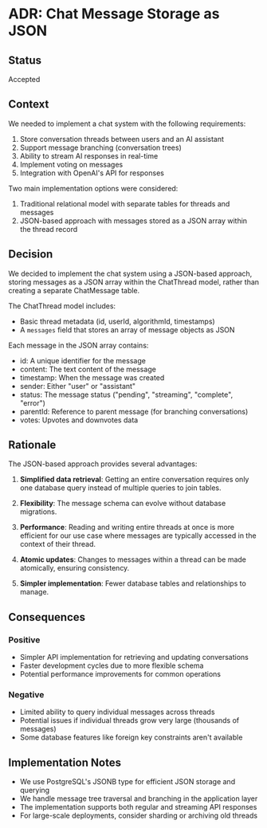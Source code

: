 # ADR: Chat Message Storage as JSON

## Status

Accepted

## Context

We needed to implement a chat system with the following requirements:
1. Store conversation threads between users and an AI assistant
2. Support message branching (conversation trees)
3. Ability to stream AI responses in real-time
4. Implement voting on messages
5. Integration with OpenAI's API for responses

Two main implementation options were considered:
1. Traditional relational model with separate tables for threads and messages
2. JSON-based approach with messages stored as a JSON array within the thread record

## Decision

We decided to implement the chat system using a JSON-based approach, storing messages as a JSON array within the ChatThread model, rather than creating a separate ChatMessage table.

The ChatThread model includes:
- Basic thread metadata (id, userId, algorithmId, timestamps)
- A `messages` field that stores an array of message objects as JSON

Each message in the JSON array contains:
- id: A unique identifier for the message
- content: The text content of the message
- timestamp: When the message was created
- sender: Either "user" or "assistant"
- status: The message status ("pending", "streaming", "complete", "error")
- parentId: Reference to parent message (for branching conversations)
- votes: Upvotes and downvotes data

## Rationale

The JSON-based approach provides several advantages:

1. **Simplified data retrieval**: Getting an entire conversation requires only one database query instead of multiple queries to join tables.

2. **Flexibility**: The message schema can evolve without database migrations.

3. **Performance**: Reading and writing entire threads at once is more efficient for our use case where messages are typically accessed in the context of their thread.

4. **Atomic updates**: Changes to messages within a thread can be made atomically, ensuring consistency.

5. **Simpler implementation**: Fewer database tables and relationships to manage.

## Consequences

### Positive

- Simpler API implementation for retrieving and updating conversations
- Faster development cycles due to more flexible schema
- Potential performance improvements for common operations

### Negative

- Limited ability to query individual messages across threads
- Potential issues if individual threads grow very large (thousands of messages)
- Some database features like foreign key constraints aren't available

## Implementation Notes

- We use PostgreSQL's JSONB type for efficient JSON storage and querying
- We handle message tree traversal and branching in the application layer
- The implementation supports both regular and streaming API responses
- For large-scale deployments, consider sharding or archiving old threads 